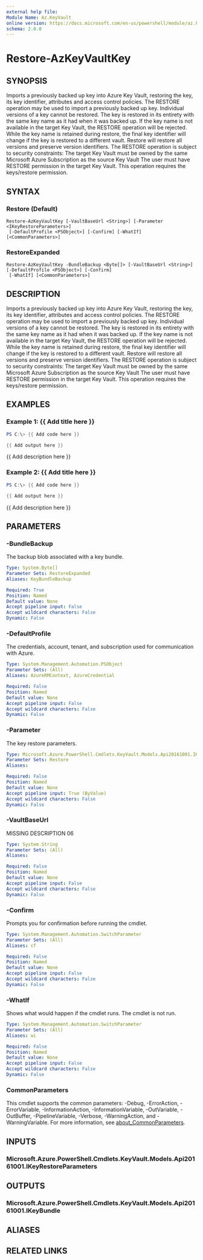 ```yaml
---
external help file:
Module Name: Az.KeyVault
online version: https://docs.microsoft.com/en-us/powershell/module/az.keyvault/restore-azkeyvaultkey
schema: 2.0.0
---
```


# Restore-AzKeyVaultKey

## SYNOPSIS
Imports a previously backed up key into Azure Key Vault, restoring the key, its key identifier, attributes and access control policies.
The RESTORE operation may be used to import a previously backed up key.
Individual versions of a key cannot be restored.
The key is restored in its entirety with the same key name as it had when it was backed up.
If the key name is not available in the target Key Vault, the RESTORE operation will be rejected.
While the key name is retained during restore, the final key identifier will change if the key is restored to a different vault.
Restore will restore all versions and preserve version identifiers.
The RESTORE operation is subject to security constraints: The target Key Vault must be owned by the same Microsoft Azure Subscription as the source Key Vault The user must have RESTORE permission in the target Key Vault.
This operation requires the keys/restore permission.

## SYNTAX

### Restore (Default)
```
Restore-AzKeyVaultKey [-VaultBaseUrl <String>] [-Parameter <IKeyRestoreParameters>]
 [-DefaultProfile <PSObject>] [-Confirm] [-WhatIf] [<CommonParameters>]
```

### RestoreExpanded
```
Restore-AzKeyVaultKey -BundleBackup <Byte[]> [-VaultBaseUrl <String>] [-DefaultProfile <PSObject>] [-Confirm]
 [-WhatIf] [<CommonParameters>]
```

## DESCRIPTION
Imports a previously backed up key into Azure Key Vault, restoring the key, its key identifier, attributes and access control policies.
The RESTORE operation may be used to import a previously backed up key.
Individual versions of a key cannot be restored.
The key is restored in its entirety with the same key name as it had when it was backed up.
If the key name is not available in the target Key Vault, the RESTORE operation will be rejected.
While the key name is retained during restore, the final key identifier will change if the key is restored to a different vault.
Restore will restore all versions and preserve version identifiers.
The RESTORE operation is subject to security constraints: The target Key Vault must be owned by the same Microsoft Azure Subscription as the source Key Vault The user must have RESTORE permission in the target Key Vault.
This operation requires the keys/restore permission.

## EXAMPLES

### Example 1: {{ Add title here }}
```powershell
PS C:\> {{ Add code here }}

{{ Add output here }}
```

{{ Add description here }}

### Example 2: {{ Add title here }}
```powershell
PS C:\> {{ Add code here }}

{{ Add output here }}
```

{{ Add description here }}

## PARAMETERS

### -BundleBackup
The backup blob associated with a key bundle.

```yaml
Type: System.Byte[]
Parameter Sets: RestoreExpanded
Aliases: KeyBundleBackup

Required: True
Position: Named
Default value: None
Accept pipeline input: False
Accept wildcard characters: False
Dynamic: False
```

### -DefaultProfile
The credentials, account, tenant, and subscription used for communication with Azure.

```yaml
Type: System.Management.Automation.PSObject
Parameter Sets: (All)
Aliases: AzureRMContext, AzureCredential

Required: False
Position: Named
Default value: None
Accept pipeline input: False
Accept wildcard characters: False
Dynamic: False
```

### -Parameter
The key restore parameters.

```yaml
Type: Microsoft.Azure.PowerShell.Cmdlets.KeyVault.Models.Api20161001.IKeyRestoreParameters
Parameter Sets: Restore
Aliases:

Required: False
Position: Named
Default value: None
Accept pipeline input: True (ByValue)
Accept wildcard characters: False
Dynamic: False
```

### -VaultBaseUrl
MISSING DESCRIPTION 06

```yaml
Type: System.String
Parameter Sets: (All)
Aliases:

Required: False
Position: Named
Default value: None
Accept pipeline input: False
Accept wildcard characters: False
Dynamic: False
```

### -Confirm
Prompts you for confirmation before running the cmdlet.

```yaml
Type: System.Management.Automation.SwitchParameter
Parameter Sets: (All)
Aliases: cf

Required: False
Position: Named
Default value: None
Accept pipeline input: False
Accept wildcard characters: False
Dynamic: False
```

### -WhatIf
Shows what would happen if the cmdlet runs.
The cmdlet is not run.

```yaml
Type: System.Management.Automation.SwitchParameter
Parameter Sets: (All)
Aliases: wi

Required: False
Position: Named
Default value: None
Accept pipeline input: False
Accept wildcard characters: False
Dynamic: False
```

### CommonParameters
This cmdlet supports the common parameters: -Debug, -ErrorAction, -ErrorVariable, -InformationAction, -InformationVariable, -OutVariable, -OutBuffer, -PipelineVariable, -Verbose, -WarningAction, and -WarningVariable. For more information, see [about_CommonParameters](http://go.microsoft.com/fwlink/?LinkID=113216).

## INPUTS

### Microsoft.Azure.PowerShell.Cmdlets.KeyVault.Models.Api20161001.IKeyRestoreParameters

## OUTPUTS

### Microsoft.Azure.PowerShell.Cmdlets.KeyVault.Models.Api20161001.IKeyBundle

## ALIASES

## RELATED LINKS

